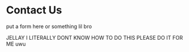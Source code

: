 # Contact Us

put a form here or something lil bro

JELLAY I LITERALLY DONT KNOW HOW TO DO THIS PLEASE DO IT FOR ME uwu
